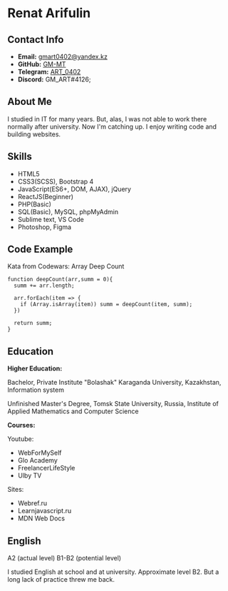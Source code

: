 # Renat Arifulin

## Contact Info

- **Email:** gmart0402@yandex.kz
- **GitHub:** [GM-MT](https://github.com/GM-MT)
- **Telegram:** [ART_0402](https://t.me/ART_0402)
- **Discord:** GM_ART#4126;

## About Me

I studied in IT for many years. But, alas, I was not able to work there normally after university. Now I'm catching up. I enjoy writing code and building websites.

## Skills

- HTML5
- CSS3(SCSS), Bootstrap 4
- JavaScript(ES6+, DOM, AJAX), jQuery
- ReactJS(Beginner)
- PHP(Basic)
- SQL(Basic), MySQL, phpMyAdmin
- Sublime text, VS Code
- Photoshop, Figma

## Code Example

Kata from Codewars: Array Deep Count

```
function deepCount(arr,summ = 0){
  summ += arr.length;
  
  arr.forEach(item => {
    if (Array.isArray(item)) summ = deepCount(item, summ);
  })
  
  return summ;
}

```

## Education

**Higher Education:**

Bachelor, Private Institute "Bolashak" Karaganda University, Kazakhstan, Information system

Unfinished Master's Degree, Tomsk State University, Russia, Institute of Applied Mathematics and Computer Science

**Courses:** 

Youtube:
- WebForMySelf
- Glo Academy
- FreelancerLifeStyle
- Ulby TV

Sites:
- Webref.ru
- Learnjavascript.ru
- MDN Web Docs

## English

A2 (actual level) 
B1-B2 (potential level)

I studied English at school and at university. Approximate level B2. But a long lack of practice threw me back.